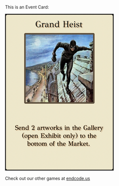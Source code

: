 This is an Event Card: 
 
 ![alt text](Grand_Heist[face,1].png?raw=true "Event Card")  
 
 
 
 
 
 Check out our other games at [endcode.us](https://endcode.us/)